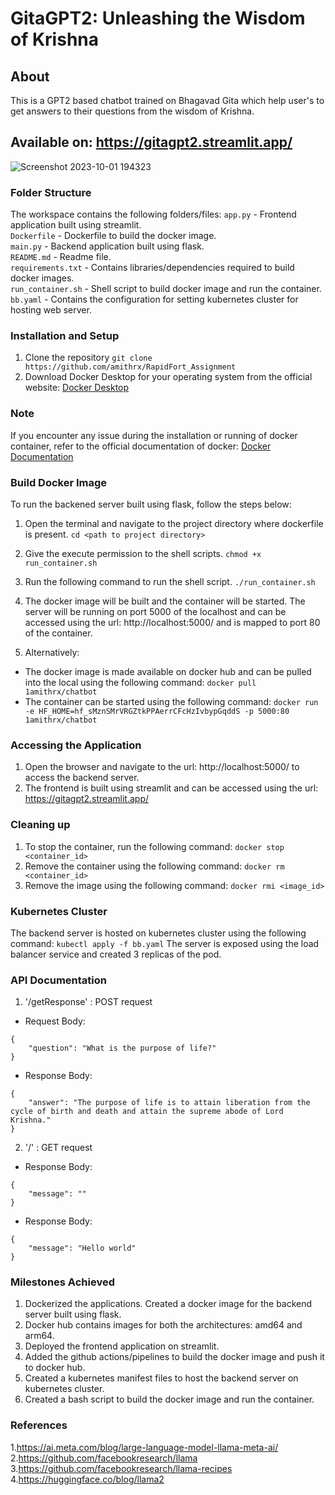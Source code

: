 # GitaGPT2: Unleashing the Wisdom of Krishna
## About
This is a GPT2 based chatbot trained on Bhagavad Gita which help user's to get answers to their questions from the wisdom of Krishna. 
## Available on: https://gitagpt2.streamlit.app/

![Screenshot 2023-10-01 194323](https://github.com/amithrx/RapidFort_Assignment/assets/92815147/b9541a6e-7317-430b-aa7d-3c656d8a7ab9)

### Folder Structure
The workspace contains the following folders/files:
`app.py` - Frontend application built using streamlit.  
`Dockerfile` - Dockerfile to build the docker image.  
`main.py` - Backend application built using flask.  
`README.md` - Readme file.  
`requirements.txt` - Contains libraries/dependencies required to build docker images.  
`run_container.sh` - Shell script to build docker image and run the container.  
`bb.yaml` - Contains the configuration for setting kubernetes cluster for hosting web server.


### Installation and Setup
1. Clone the repository `git clone https://github.com/amithrx/RapidFort_Assignment`
2. Download Docker Desktop for your operating system from the official website: [Docker Desktop](https://docs.docker.com/desktop/install/windows-install/)

### Note
If you encounter any issue during the installation or running of docker container, refer to the official documentation of docker: [Docker Documentation](https://docs.docker.com/)

### Build Docker Image
To run the backened server built using flask, follow the steps below:
1. Open the terminal and navigate to the project directory where dockerfile is present.
```cd <path to project directory>```
2. Give the execute permission to the shell scripts.
```chmod +x run_container.sh```
3. Run the following command to run the shell script.
```./run_container.sh```
4. The docker image will be built and the container will be started. The server will be running on port 5000 of the localhost and can be accessed using the url: http://localhost:5000/ and is mapped to port 80 of the container.

5. Alternatively:
- The docker image is made available on docker hub and can be pulled into the local using the following command:
```docker pull 1amithrx/chatbot```
- The container can be started using the following command:
```docker run -e HF_HOME=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 -p 5000:80 1amithrx/chatbot```

### Accessing the Application
1. Open the browser and navigate to the url: http://localhost:5000/ to access the backend server.  
2. The frontend is built using streamlit and can be accessed using the url: https://gitagpt2.streamlit.app/

### Cleaning up
1. To stop the container, run the following command:
```docker stop <container_id>```
2. Remove the container using the following command:
```docker rm <container_id>```
3. Remove the image using the following command:
```docker rmi <image_id>```

### Kubernetes Cluster
The backend server is hosted on kubernetes cluster using the following command:
```kubectl apply -f bb.yaml```
The server is exposed using the load balancer service and created 3 replicas of the pod.

### API Documentation
1. '/getResponse' : POST request
- Request Body: 
```
{
    "question": "What is the purpose of life?"
}
```
- Response Body:
```
{
    "answer": "The purpose of life is to attain liberation from the cycle of birth and death and attain the supreme abode of Lord Krishna."
}
```
2. '/' : GET request
- Response Body:
```
{
    "message": ""
}
```
- Response Body:
```
{
    "message": "Hello world"
}
```

### Milestones Achieved
1. Dockerized the applications. Created a docker image for the backend server built using flask.
2. Docker hub contains images for both the architectures: amd64 and arm64.
2. Deployed the frontend application on streamlit.
3. Added the github actions/pipelines to build the docker image and push it to docker hub.
4. Created a kubernetes manifest files to host the backend server on kubernetes cluster.
5. Created a bash script to build the docker image and run the container.

### References
1.https://ai.meta.com/blog/large-language-model-llama-meta-ai/  
2.https://github.com/facebookresearch/llama    
3.https://github.com/facebookresearch/llama-recipes    
4.https://huggingface.co/blog/llama2